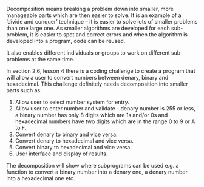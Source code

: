 Decomposition means breaking a problem down into smaller, more manageable parts which are then easier to solve. 
It is an example of a ‘divide and conquer’ technique – it is easier to solve lots of smaller problems than one large one.
As smaller algorithms are developed for each sub-problem, it is easier to spot and correct errors and when the algorithm is developed into a program, code can be reused.

It also enables different individuals or groups to work on different sub-problems at the same time. 

In section 2.6, lesson 4 there is a coding challenge to create a program that will allow a user to convert numbers between denary, binary and hexadecimal. This challenge definitely needs decomposition into smaller parts such as:

1. Allow user to select number system for entry.
1. Allow user to enter number and validate - denary number is 255 or less, a binary number has only 8 digits which are 1s and/or 0s and hexadecimal numbers have two digits which are in the range 0 to 9 or A to F.
1. Convert denary to binary and vice versa.
1. Convert denary to hexadecimal and vice versa.
1. Convert binary to hexadecimal and vice versa.
1. User interface and display of results.

The decomposition will show where subprograms can be used e.g. a function to convert a binary number into a denary one, a denary number into a hexadecimal one etc.